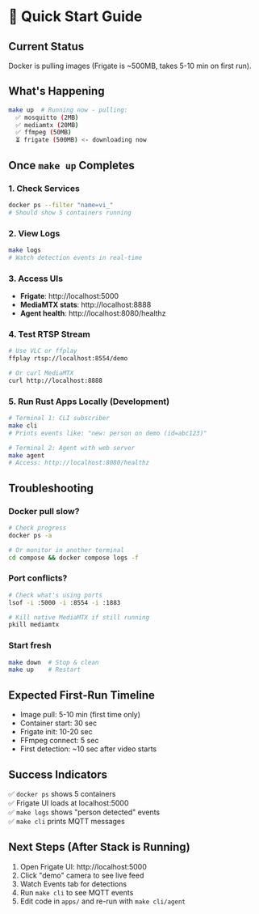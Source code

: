 # 🚀 Quick Start Guide

## Current Status
Docker is pulling images (Frigate is ~500MB, takes 5-10 min on first run).

## What's Happening
```bash
make up  # Running now - pulling:
  ✅ mosquitto (2MB) 
  ✅ mediamtx (20MB)
  ✅ ffmpeg (50MB)
  ⏳ frigate (500MB) <- downloading now
```

## Once `make up` Completes

### 1. Check Services
```bash
docker ps --filter "name=vi_"
# Should show 5 containers running
```

### 2. View Logs
```bash
make logs
# Watch detection events in real-time
```

### 3. Access UIs
- **Frigate**: http://localhost:5000
- **MediaMTX stats**: http://localhost:8888  
- **Agent health**: http://localhost:8080/healthz

### 4. Test RTSP Stream
```bash
# Use VLC or ffplay
ffplay rtsp://localhost:8554/demo

# Or curl MediaMTX
curl http://localhost:8888
```

### 5. Run Rust Apps Locally (Development)
```bash
# Terminal 1: CLI subscriber
make cli
# Prints events like: "new: person on demo (id=abc123)"

# Terminal 2: Agent with web server
make agent
# Access: http://localhost:8080/healthz
```

## Troubleshooting

### Docker pull slow?
```bash
# Check progress
docker ps -a

# Or monitor in another terminal
cd compose && docker compose logs -f
```

### Port conflicts?
```bash
# Check what's using ports
lsof -i :5000 -i :8554 -i :1883

# Kill native MediaMTX if still running
pkill mediamtx
```

### Start fresh
```bash
make down  # Stop & clean
make up    # Restart
```

## Expected First-Run Timeline
- Image pull: 5-10 min (first time only)
- Container start: 30 sec
- Frigate init: 10-20 sec
- FFmpeg connect: 5 sec
- First detection: ~10 sec after video starts

## Success Indicators
✅ `docker ps` shows 5 containers  
✅ Frigate UI loads at localhost:5000  
✅ `make logs` shows "person detected" events  
✅ `make cli` prints MQTT messages  

## Next Steps (After Stack is Running)
1. Open Frigate UI: http://localhost:5000
2. Click "demo" camera to see live feed
3. Watch Events tab for detections
4. Run `make cli` to see MQTT events
5. Edit code in `apps/` and re-run with `make cli/agent`
